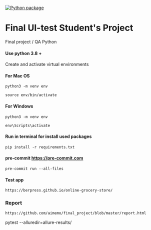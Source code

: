 [![Python package](https://github.com/aimemo/final_project/actions/workflows/python-publish.yml/badge.svg)](https://github.com/aimemo/final_project/actions/workflows/python-publish.yml)

# Final UI-test Student's Project
Final project / QA Python


#### Use python 3.8 +

Create and activate virtual environments

#### For Mac OS
```
python3 -m venv env

source env/bin/activate
```

#### For Windows
```
python3 -m venv env

env\Scripts\activate
```


#### Run in terminal for install used packages


```
pip install -r requirements.txt
```


#### pre-commit https://pre-commit.com

```
pre-commit run --all-files
```


#### Test app

```
https://berpress.github.io/online-grocery-store/
```

### Report
```
https://github.com/aimemo/final_project/blob/master/report.html
```

pytest --alluredir=allure-results/

